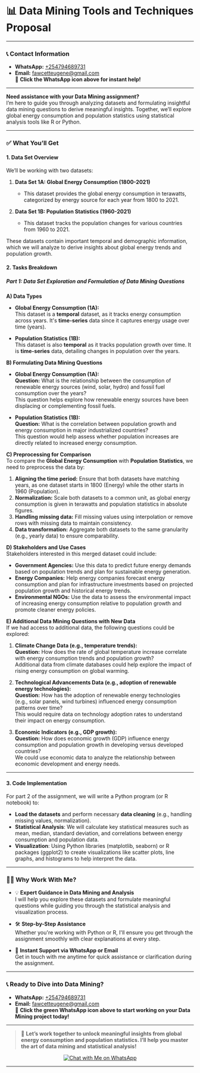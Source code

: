 # 📊 **Data Mining Tools and Techniques Proposal**

---

### 📞 **Contact Information**
- **WhatsApp:** [+254794689731](https://wa.me/254794689731)  
- **Email:** fawcetteugene@gmail.com  
📲 **Click the WhatsApp icon above for instant help!**

---

**Need assistance with your Data Mining assignment?**  
I’m here to guide you through analyzing datasets and formulating insightful data mining questions to derive meaningful insights. Together, we’ll explore global energy consumption and population statistics using statistical analysis tools like R or Python.

---

### ✅ **What You’ll Get**

#### **1. Data Set Overview**

We’ll be working with two datasets:

1. **Data Set 1A: Global Energy Consumption (1800-2021)**
   - This dataset provides the global energy consumption in terawatts, categorized by energy source for each year from 1800 to 2021.
   
2. **Data Set 1B: Population Statistics (1960-2021)**
   - This dataset tracks the population changes for various countries from 1960 to 2021.

These datasets contain important temporal and demographic information, which we will analyze to derive insights about global energy trends and population growth.

#### **2. Tasks Breakdown**

##### **Part 1: Data Set Exploration and Formulation of Data Mining Questions**

**A) Data Types**  
- **Global Energy Consumption (1A):**  
  This dataset is a **temporal** dataset, as it tracks energy consumption across years. It's **time-series** data since it captures energy usage over time (years).
  
- **Population Statistics (1B):**  
  This dataset is also **temporal** as it tracks population growth over time. It is **time-series** data, detailing changes in population over the years.

**B) Formulating Data Mining Questions**  
- **Global Energy Consumption (1A):**  
  **Question:** What is the relationship between the consumption of renewable energy sources (wind, solar, hydro) and fossil fuel consumption over the years?  
  This question helps explore how renewable energy sources have been displacing or complementing fossil fuels.

- **Population Statistics (1B):**  
  **Question:** What is the correlation between population growth and energy consumption in major industrialized countries?  
  This question would help assess whether population increases are directly related to increased energy consumption.

**C) Preprocessing for Comparison**  
To compare the **Global Energy Consumption** with **Population Statistics**, we need to preprocess the data by:
1. **Aligning the time period:** Ensure that both datasets have matching years, as one dataset starts in 1800 (Energy) while the other starts in 1960 (Population).
2. **Normalization:** Scale both datasets to a common unit, as global energy consumption is given in terawatts and population statistics in absolute figures.
3. **Handling missing data:** Fill missing values using interpolation or remove rows with missing data to maintain consistency.
4. **Data transformation:** Aggregate both datasets to the same granularity (e.g., yearly data) to ensure comparability.

**D) Stakeholders and Use Cases**  
Stakeholders interested in this merged dataset could include:
- **Government Agencies:** Use this data to predict future energy demands based on population trends and plan for sustainable energy generation.
- **Energy Companies:** Help energy companies forecast energy consumption and plan for infrastructure investments based on projected population growth and historical energy trends.
- **Environmental NGOs:** Use the data to assess the environmental impact of increasing energy consumption relative to population growth and promote cleaner energy policies.

**E) Additional Data Mining Questions with New Data**  
If we had access to additional data, the following questions could be explored:
1. **Climate Change Data (e.g., temperature trends):**  
   **Question:** How does the rate of global temperature increase correlate with energy consumption trends and population growth?  
   Additional data from climate databases could help explore the impact of rising energy consumption on global warming.
   
2. **Technological Advancements Data (e.g., adoption of renewable energy technologies):**  
   **Question:** How has the adoption of renewable energy technologies (e.g., solar panels, wind turbines) influenced energy consumption patterns over time?  
   This would require data on technology adoption rates to understand their impact on energy consumption.
   
3. **Economic Indicators (e.g., GDP growth):**  
   **Question:** How does economic growth (GDP) influence energy consumption and population growth in developing versus developed countries?  
   We could use economic data to analyze the relationship between economic development and energy needs.

---

#### **3. Code Implementation**

For part 2 of the assignment, we will write a Python program (or R notebook) to:
- **Load the datasets** and perform necessary **data cleaning** (e.g., handling missing values, normalization).
- **Statistical Analysis**: We will calculate key statistical measures such as mean, median, standard deviation, and correlations between energy consumption and population data.
- **Visualization**: Using Python libraries (matplotlib, seaborn) or R packages (ggplot2) to create visualizations like scatter plots, line graphs, and histograms to help interpret the data.

---

### 🧑‍🏫 **Why Work With Me?**
- 💡 **Expert Guidance in Data Mining and Analysis**  
  I will help you explore these datasets and formulate meaningful questions while guiding you through the statistical analysis and visualization process.

- 🛠️ **Step-by-Step Assistance**  
  Whether you're working with Python or R, I'll ensure you get through the assignment smoothly with clear explanations at every step.

- 💬 **Instant Support via WhatsApp or Email**  
  Get in touch with me anytime for quick assistance or clarification during the assignment.

---

### 📞 **Ready to Dive into Data Mining?**

- **WhatsApp:** [+254794689731](https://wa.me/254794689731)  
- **Email:** fawcetteugene@gmail.com  
📲 **Click the green WhatsApp icon above to start working on your Data Mining project today!**

---

> 🚀 **Let’s work together to unlock meaningful insights from global energy consumption and population statistics. I’ll help you master the art of data mining and statistical analysis!**

<p align="center">
  <a href="https://wa.me/254794689731" target="_blank">
    <img src="https://img.icons8.com/color/48/000000/whatsapp--v1.png" alt="Chat with Me on WhatsApp"/>
  </a>
</p>

---
